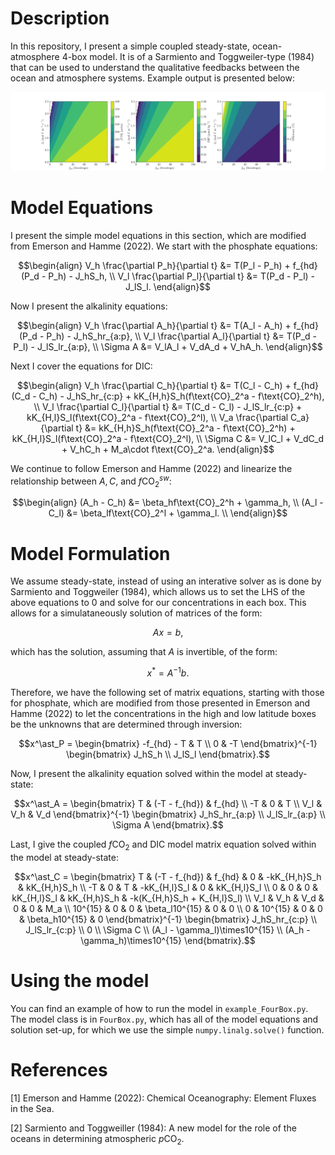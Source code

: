 # Description
In this repository, I present a simple coupled steady-state, ocean-atmosphere 4-box model. It is of a Sarmiento and Toggweiler-type (1984) that can be used to understand the qualitative feedbacks between the ocean and atmosphere systems. Example output is presented below:

<img src="plots/experiment1.png" alt="Example model output" style="width:1000px;"/>

# Model Equations
I present the simple model equations in this section, which are modified from Emerson and Hamme (2022). We start with the phosphate equations:
```math
\begin{align}
  V_h \frac{\partial P_h}{\partial t} &= T(P_l - P_h) + f_{hd}(P_d - P_h) - J_hS_h, \\
  V_l \frac{\partial P_l}{\partial t} &= T(P_d - P_l) - J_lS_l.
\end{align}
```
Now I present the alkalinity equations:
```math
\begin{align}
  V_h \frac{\partial A_h}{\partial t} &= T(A_l - A_h) + f_{hd}(P_d - P_h) - J_hS_hr_{a:p}, \\
  V_l \frac{\partial A_l}{\partial t} &= T(P_d - P_l) - J_lS_lr_{a:p}, \\
  \Sigma A &= V_lA_l + V_dA_d + V_hA_h.
\end{align}
```
Next I cover the equations for DIC:
```math
\begin{align}
  V_h \frac{\partial C_h}{\partial t} &= T(C_l - C_h) + f_{hd}(C_d - C_h) - J_hS_hr_{c:p} + kK_{H,h}S_h(f\text{CO}_2^a - f\text{CO}_2^h), \\
  V_l \frac{\partial C_l}{\partial t} &= T(C_d - C_l) - J_lS_lr_{c:p} + kK_{H,l}S_l(f\text{CO}_2^a - f\text{CO}_2^l), \\
  V_a \frac{\partial C_a}{\partial t} &= kK_{H,h}S_h(f\text{CO}_2^a - f\text{CO}_2^h) + kK_{H,l}S_l(f\text{CO}_2^a - f\text{CO}_2^l), \\
  \Sigma C &= V_lC_l + V_dC_d + V_hC_h + M_a\cdot f\text{CO}_2^a.
\end{align}
```
We continue to follow Emerson and Hamme (2022) and linearize the relationship between $A, C$, and $f\text{CO}_2^{sw}$:
```math
\begin{align}
  (A_h - C_h) &= \beta_hf\text{CO}_2^h + \gamma_h, \\
  (A_l - C_l) &= \beta_lf\text{CO}_2^l + \gamma_l. \\
\end{align}
```
# Model Formulation
We assume steady-state, instead of using an interative solver as is done by Sarmiento and Toggweiler (1984), which allows us to set the LHS of the above equations to 0 and solve for our concentrations in each box. This allows for a simulataneously solution of matrices of the form:
```math
Ax=b,
```
which has the solution, assuming that $A$ is invertible, of the form:
```math
x^\ast = A^{-1}b.
```
Therefore, we have the following set of matrix equations, starting with those for phosphate, which are modified from those presented in Emerson and Hamme (2022) to let the concentrations in the high and low latitude boxes be the unknowns that are determined through inversion:
```math
x^\ast_P =
\begin{bmatrix}
-f_{hd} - T & T \\
0 & -T
\end{bmatrix}^{-1}
\begin{bmatrix}
J_hS_h \\
J_lS_l
\end{bmatrix}.
```
Now, I present the alkalinity equation solved within the model at steady-state:
```math
x^\ast_A =
\begin{bmatrix}
T & (-T - f_{hd}) & f_{hd} \\
-T & 0 & T \\
V_l & V_h & V_d 
\end{bmatrix}^{-1}
\begin{bmatrix}
J_hS_hr_{a:p} \\
J_lS_lr_{a:p} \\
\Sigma A
\end{bmatrix}.
```
Last, I give the coupled $f\text{CO}_2$ and DIC model matrix equation solved within the model at steady-state:
```math
x^\ast_C =
\begin{bmatrix}
T & (-T - f_{hd}) & f_{hd} & 0 & -kK_{H,h}S_h & kK_{H,h}S_h \\
-T & 0 & T & -kK_{H,l}S_l & 0 & kK_{H,l}S_l \\
0 & 0 & 0 & kK_{H,l}S_l & kK_{H,h}S_h & -k(K_{H,h}S_h + K_{H,l}S_l) \\
V_l & V_h & V_d & 0 & 0 & M_a \\
10^{15} & 0 & 0 & \beta_l10^{15} & 0 & 0 \\
0 & 10^{15} & 0 & 0 & \beta_h10^{15} & 0 
\end{bmatrix}^{-1}
\begin{bmatrix}
J_hS_hr_{c:p} \\
J_lS_lr_{c:p} \\
0 \\
\Sigma C \\
(A_l - \gamma_l)\times10^{15} \\
(A_h - \gamma_h)\times10^{15}
\end{bmatrix}.
```
# Using the model
You can find an example of how to run the model in `example_FourBox.py`. The model class is in `FourBox.py`, which has all of the model equations and solution set-up, for which we use the simple `numpy.linalg.solve()` function.

# References
[1] Emerson and Hamme (2022): Chemical Oceanography: Element Fluxes in the Sea.

[2] Sarmiento and Toggweiller (1984): A new model for the role of the oceans in determining atmospheric $p\text{CO}_2$.
